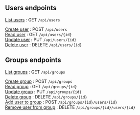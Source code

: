 **Users endpoints**
----
[List users](#list-users) : GET `/api/users`

[Create user](create_user.md#create-user)  : POST `/api/users`\
[Read user](read_user.md#read-user)  : GET `/api/users/{id}`\
[Update user](update_user.md#update-user)  : PUT `/api/users/{id}`\
[Delete user](delete_user.md#delete-user)  : DELETE `/api/users/{id}`


**Groups endpoints**
----
[List groups](#list-groups) : GET `/api/groups`

[Create group](create_group.md#create-group)  : POST `/api/groups`\
[Read group](read_group.md#read-group)  : GET `/api/groups/{id}`\
[Update group](update_group.md#update-group)  : PUT `/api/groups/{id}`\
[Delete group](delete_group.md#create-group)  : DELETE `/api/groups/{id}`\
[Add user to group](add_user_group.md#add-user-to-group)  : POST `/api/groups/{id}/users/{id}`\
[Remove user from group](remove_user_group.md#remove-user-from-group)  : DELETE `/api/groups/{id}/users/{id}`  
 
    
    
      